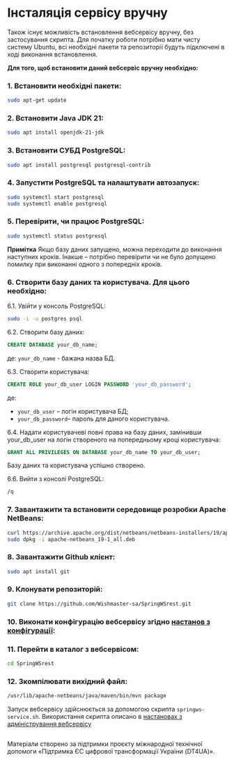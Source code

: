 # Інсталяція сервісу вручну

Також існує можливість встановлення вебсервісу вручну, без застосування скрипта.
Для початку роботи потрібно мати чисту систему Ubuntu, всі необхідні пакети та репозиторії будуть підключені в ході виконання встановлення.

**Для того, щоб встановити даний вебсервіс вручну необхідно:**

### 1. Встановити необхідні пакети:

```bash
sudo apt-get update
```

### 2. Встановити Java JDK 21:

```bash
sudo apt install openjdk-21-jdk
```

### 3. Встановити СУБД PostgreSQL:

```bash
sudo apt install postgresql postgresql-contrib
```

### 4. Запустити PostgreSQL та налаштувати автозапуск:

```bash
sudo systemctl start postgresql
sudo systemctl enable postgresql
```

### 5. Перевірити, чи працює PostgreSQL:

```bash
sudo systemctl status postgresql
```

**Примітка** Якщо базу даних запущено, можна переходити до виконання наступних кроків.
Інакше – потрібно перевірити чи не було допущено помилку при виконанні одного з попередніх кроків.

### 6. Створити базу даних та користувача. Для цього необхідно:

6.1. Увійти у консоль PostgreSQL:

```bash
sudo -i -u postgres psql
```

6.2. Створити базу даних:
```sql
CREATE DATABASE your_db_name;
```
де: `your_db_name` - бажана назва БД.

6.3. Створити користувача:
```sql
CREATE ROLE your_db_user LOGIN PASSWORD 'your_db_password';
```
де:
- `your_db_user` – логін користувача БД;
- `your_db_password`– пароль для даного користувача.

6.4. Надати користувачеві повні права на базу даних, замінивши your_db_user на логін створеного на попередньому кроці користувача:
```sql
GRANT ALL PRIVILEGES ON DATABASE your_db_name TO your_db_user;
```

Базу даних та користувача успішно створено.

6.6. Вийти з консолі PostgreSQL:

```bash
/q
```

### 7. Завантажити та встановити середовище розробки Apache NetBeans:

```bash
curl https://archive.apache.org/dist/netbeans/netbeans-installers/19/apache-netbeans_19-1_all.deb --output apache-netbeans_19-1_all.deb
sudo dpkg -i apache-netbeans_19-1_all.deb
```

### 8. Завантажити Github клієнт:

```bash
sudo apt install git
```

### 9. Клонувати репозиторій:

```bash
git clone https://github.com/Wishmaster-sa/SpringWSrest.git
```

### 10. Виконати конфігурацію вебсервісу згідно [настанов з конфігурації](/docs/configuration.md):

### 11. Перейти в каталог з вебсервісом:

```bash
cd SpringWSrest
```

### 12. Зкомпілювати вихідний файл:
 
```bash
/usr/lib/apache-netbeans/java/maven/bin/mvn package
```

Запуск вебсервісу здійснюється за допомогою скрипта `springws-service.sh`. Використання скрипта описано в [настановах з адміністрування вебсервісу](/README.md#Адміністрування-сервісу)

##
Матеріали створено за підтримки проєкту міжнародної технічної допомоги «Підтримка ЄС цифрової трансформації України (DT4UA)».
